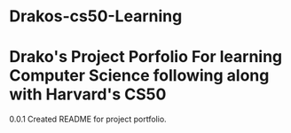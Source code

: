 # Drakos-cs50-Learning
# Drako's Project Porfolio For learning Computer Science following along with Harvard's CS50

0.0.1 Created README for project portfolio.
